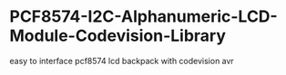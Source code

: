 # PCF8574-I2C-Alphanumeric-LCD-Module-Codevision-Library
easy to interface pcf8574 lcd backpack with codevision avr
